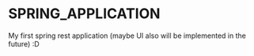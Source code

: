 # SPRING_APPLICATION
My first spring rest application (maybe UI also will be implemented in the future) :D
